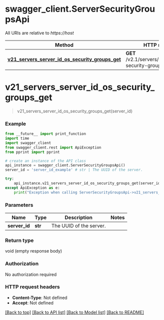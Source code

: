 # swagger_client.ServerSecurityGroupsApi

All URIs are relative to *https://host*

Method | HTTP request | Description
------------- | ------------- | -------------
[**v21_servers_server_id_os_security_groups_get**](ServerSecurityGroupsApi.md#v21_servers_server_id_os_security_groups_get) | **GET** /v2.1/servers/{server_id}/os-security-groups | 


# **v21_servers_server_id_os_security_groups_get**
> v21_servers_server_id_os_security_groups_get(server_id)



### Example
```python
from __future__ import print_function
import time
import swagger_client
from swagger_client.rest import ApiException
from pprint import pprint

# create an instance of the API class
api_instance = swagger_client.ServerSecurityGroupsApi()
server_id = 'server_id_example' # str | The UUID of the server. 

try:
    api_instance.v21_servers_server_id_os_security_groups_get(server_id)
except ApiException as e:
    print("Exception when calling ServerSecurityGroupsApi->v21_servers_server_id_os_security_groups_get: %s\n" % e)
```

### Parameters

Name | Type | Description  | Notes
------------- | ------------- | ------------- | -------------
 **server_id** | **str**| The UUID of the server.  | 

### Return type

void (empty response body)

### Authorization

No authorization required

### HTTP request headers

 - **Content-Type**: Not defined
 - **Accept**: Not defined

[[Back to top]](#) [[Back to API list]](../README.md#documentation-for-api-endpoints) [[Back to Model list]](../README.md#documentation-for-models) [[Back to README]](../README.md)

